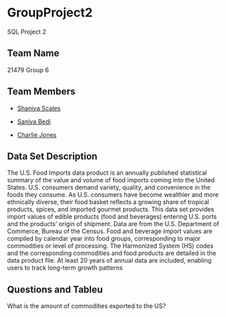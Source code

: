 # GroupProject2
SQL Project 2

## Team Name
21479 Group 6


## Team Members

- [Shaniya Scales](https://www.github.com/shaniyas)

- [Saniya Bedi](https://github.com/Saniya-Bedi)

- [Charlie Jones](https://github.com/jonescharlie)

## Data Set Description
The U.S. Food Imports data product is an annually published statistical summary of the value and volume of food imports coming into the United States.
U.S. consumers demand variety, quality, and convenience in the foods they consume. As U.S. consumers have become wealthier and more ethnically diverse, their food basket reflects a growing share of tropical products, spices, and imported gourmet products.
This data set provides import values of edible products (food and beverages) entering U.S. ports and the products’ origin of shipment. Data are from the U.S. Department of Commerce, Bureau of the Census. Food and beverage import values are compiled by calendar year into food groups, corresponding to major commodities or level of processing. The Harmonized System (HS) codes and the corresponding commodities and food products are detailed in the data product file. At least 20 years of annual data are included, enabling users to track long-term growth patterns

## Questions and Tableu
What is the amount of commodities exported to the US?
